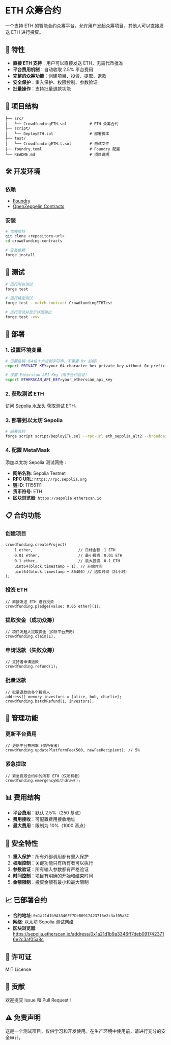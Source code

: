 # ETH 众筹合约

一个支持 ETH 的智能合约众筹平台，允许用户发起众筹项目，其他人可以直接发送 ETH 进行投资。

## 🚀 特性

- **直接 ETH 支持**：用户可以直接发送 ETH，无需代币批准
- **平台费用机制**：自动收取 2.5% 平台费用
- **完整的众筹功能**：创建项目、投资、提取、退款
- **安全保护**：重入保护、权限控制、参数验证
- **批量操作**：支持批量退款功能

## 📁 项目结构

```
├── src/
│   └── CrowdfundingETH.sol          # ETH 众筹合约
├── script/
│   └── DeployETH.sol                # 部署脚本
├── test/
│   └── CrowdfundingETH.t.sol        # 测试文件
├── foundry.toml                     # Foundry 配置
└── README.md                        # 项目说明
```

## 🛠️ 开发环境

### 依赖

- [Foundry](https://book.getfoundry.sh/getting-started/installation)
- [OpenZeppelin Contracts](https://github.com/OpenZeppelin/openzeppelin-contracts)

### 安装

```bash
# 克隆项目
git clone <repository-url>
cd crowdfunding-contracts

# 安装依赖
forge install
```

## 🧪 测试

```bash
# 运行所有测试
forge test

# 运行特定测试
forge test --match-contract CrowdfundingETHTest

# 运行测试并显示详细输出
forge test -vvv
```

## 🚀 部署

### 1. 设置环境变量

```bash
# 设置私钥（64位十六进制字符串，不需要 0x 前缀）
export PRIVATE_KEY=your_64_character_hex_private_key_without_0x_prefix

# 设置 Etherscan API Key（用于合约验证）
export ETHERSCAN_API_KEY=your_etherscan_api_key
```

### 2. 获取测试 ETH

访问 [Sepolia 水龙头](https://faucet.sepolia.dev/) 获取测试 ETH。

### 3. 部署到以太坊 Sepolia

```bash
# 部署合约
forge script script/DeployETH.sol --rpc-url eth_sepolia_alt2 --broadcast --verify
```

### 4. 配置 MetaMask

添加以太坊 Sepolia 测试网络：
- **网络名称**: Sepolia Testnet
- **RPC URL**: `https://rpc.sepolia.org`
- **链 ID**: 11155111
- **货币符号**: ETH
- **区块浏览器**: `https://sepolia.etherscan.io`

## 📋 合约功能

### 创建项目

```solidity
crowdfunding.createProject(
    1 ether,                    // 目标金额：1 ETH
    0.01 ether,                 // 最小投资：0.01 ETH
    0.1 ether,                  // 最大投资：0.1 ETH
    uint64(block.timestamp + 1), // 开始时间
    uint64(block.timestamp + 86400) // 结束时间（24小时）
);
```

### 投资 ETH

```solidity
// 直接发送 ETH 进行投资
crowdfunding.pledge{value: 0.05 ether}(1);
```

### 提取资金（成功众筹）

```solidity
// 项目发起人提取资金（扣除平台费用）
crowdfunding.claim(1);
```

### 申请退款（失败众筹）

```solidity
// 支持者申请退款
crowdfunding.refund(1);
```

### 批量退款

```solidity
// 批量退款给多个投资人
address[] memory investors = [alice, bob, charlie];
crowdfunding.batchRefund(1, investors);
```

## 🔧 管理功能

### 更新平台费用

```solidity
// 更新平台费用率（仅所有者）
crowdfunding.updatePlatformFee(500, newFeeRecipient); // 5%
```

### 紧急提取

```solidity
// 紧急提取合约中的所有 ETH（仅所有者）
crowdfunding.emergencyWithdraw();
```

## 📊 费用结构

- **平台费用**：默认 2.5%（250 基点）
- **费用接收**：可配置费用接收地址
- **最大费用**：限制为 10%（1000 基点）

## 🔐 安全特性

1. **重入保护**：所有外部调用都有重入保护
2. **权限控制**：关键功能只有所有者可以执行
3. **参数验证**：所有输入参数都有严格验证
4. **时间控制**：项目有明确的开始和结束时间
5. **金额限制**：投资金额有最小和最大限制

## 📈 已部署合约

- **合约地址**: `0x1a21d1b9A3346Ff7DeB0917423716e2c3af05a8C`
- **网络**: 以太坊 Sepolia 测试网络
- **区块浏览器**: https://sepolia.etherscan.io/address/0x1a21d1b9a3346ff7deb0917423716e2c3af05a8c

## 📝 许可证

MIT License

## 🤝 贡献

欢迎提交 Issue 和 Pull Request！

## ⚠️ 免责声明

这是一个测试项目，仅供学习和开发使用。在生产环境中使用前，请进行充分的安全审计。